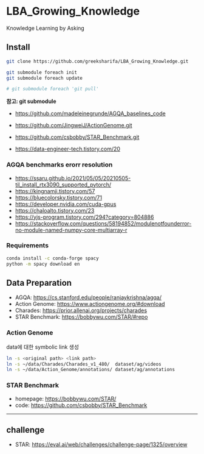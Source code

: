 # LBA_Growing_Knowledge
Knowledge Learning by Asking


## Install

```bash
git clone https://github.com/greeksharifa/LBA_Growing_Knowledge.git

git submodule foreach init
git submodule foreach update

# git submodule foreach 'git pull'
```

**참고: git submodule** 

- https://github.com/madeleinegrunde/AGQA_baselines_code
- https://github.com/JingweiJ/ActionGenome.git
- https://github.com/csbobby/STAR_Benchmark.git


- https://data-engineer-tech.tistory.com/20


### AGQA benchmarks erorr resolution

- https://ssaru.github.io/2021/05/05/20210505-til_install_rtx3090_supported_pytorch/
- https://kingnamji.tistory.com/57
- https://bluecolorsky.tistory.com/71
- https://developer.nvidia.com/cuda-gpus
- https://chaloalto.tistory.com/23
- https://yjs-program.tistory.com/294?category=804886
- https://stackoverflow.com/questions/58194852/modulenotfounderror-no-module-named-numpy-core-multiarray-r


### Requirements
```bash
conda install -c conda-forge spacy
python -m spacy download en
```

## Data Preparation

- AGQA: https://cs.stanford.edu/people/ranjaykrishna/agqa/
- Action Genome: https://www.actiongenome.org/#download
- Charades: https://prior.allenai.org/projects/charades
- STAR Benchmark: https://bobbywu.com/STAR/#repo

### Action Genome
data에 대한 symbolic link 생성
```bash
ln -s <original path> <link path>
ln -s ~/data/Charades/Charades_v1_480/  dataset/ag/videos
ln -s ~/data/Action_Genome/annotations/ dataset/ag/annotations
```

### STAR Benchmark

- homepage: https://bobbywu.com/STAR/
- code: https://github.com/csbobby/STAR_Benchmark

---

## challenge

- STAR: https://eval.ai/web/challenges/challenge-page/1325/overview
